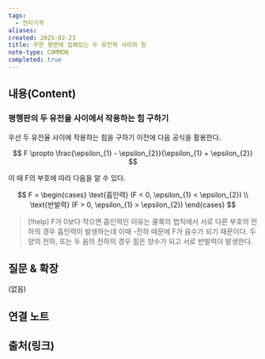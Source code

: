 ```yaml
---
tags:
  - 전자기학
aliases: 
created: 2025-02-23
title: 무한 평면에 접해있는 두 유전체 사이의 힘
note-type: COMMON
completed: true
---
```


## 내용(Content)

### 평행판의 두 유전율 사이에서 작용하는 힘 구하기

우선 두 유전율 사이에 작용하는 힘을 구하기 이전에 다음 공식을 활용한다.

$$
F \propto \frac{\epsilon_{1} - \epsilon_{2}}{\epsilon_{1} + \epsilon_{2}}
$$

이 때 F의 부호에 따라 다음을 알 수 있다.

$$
F = 
\begin{cases}
\text{흡인력} (F < 0, \epsilon_{1} < \epsilon_{2}) \\
\text{반발력} (F > 0, \epsilon_{1} > \epsilon_{2})
\end{cases}
$$

>[!help]
>F가 0보다 작으면 흡인력인 이유는 쿨록의 법칙에서 서로 다른 부호의 전하의 경우 흡인력이 발생하는데 이때 -전하 때문에 F가 음수가 되기 때문이다. 두 양의 전하, 또는 두 음의 전하의 경우 힘은 양수가 되고 서로 반발력이 발생한다.


## 질문 & 확장

(없음)

## 연결 노트

## 출처(링크)





